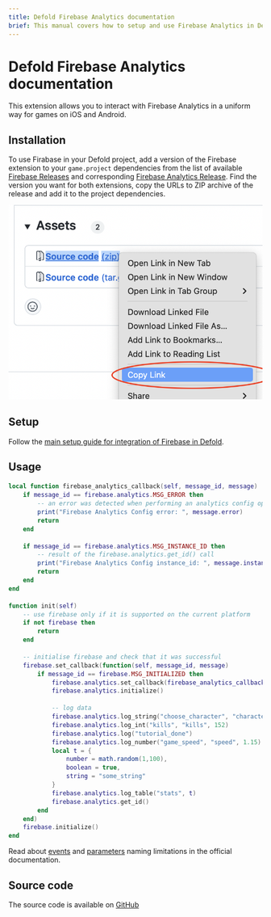 ```yaml
---
title: Defold Firebase Analytics documentation
brief: This manual covers how to setup and use Firebase Analytics in Defold.
---
```


# Defold Firebase Analytics documentation

This extension allows you to interact with Firebase Analytics in a uniform way for games on iOS and Android.


## Installation
To use Firabase in your Defold project, add a version of the Firebase extension to your `game.project` dependencies from the list of available [Firebase Releases](https://github.com/defold/extension-firebase/releases) and corresponding [Firebase Analytics Release](https://github.com/defold/extension-firebase-analytics/releases).
Find the version you want for both extensions, copy the URLs to ZIP archive of the release and add it to the project dependencies.

![](add-dependency.png)


## Setup
Follow the [main setup guide for integration of Firebase in Defold](https://www.defold.com/extension-firebase).


## Usage

```lua
local function firebase_analytics_callback(self, message_id, message)
    if message_id == firebase.analytics.MSG_ERROR then
        -- an error was detected when performing an analytics config operation
        print("Firebase Analytics Config error: ", message.error)
        return
    end

    if message_id == firebase.analytics.MSG_INSTANCE_ID then
        -- result of the firebase.analytics.get_id() call
        print("Firebase Analytics Config instance_id: ", message.instance_id)
        return
    end
end

function init(self)
    -- use firebase only if it is supported on the current platform
    if not firebase then
        return
    end

    -- initialise firebase and check that it was successful
    firebase.set_callback(function(self, message_id, message)
        if message_id == firebase.MSG_INITIALIZED then
            firebase.analytics.set_callback(firebase_analytics_callback)
            firebase.analytics.initialize()

            -- log data
            firebase.analytics.log_string("choose_character", "character", "storm trooper")
            firebase.analytics.log_int("kills", "kills", 152)
            firebase.analytics.log("tutorial_done")
            firebase.analytics.log_number("game_speed", "speed", 1.15)
            local t = {
                number = math.random(1,100),
                boolean = true,
                string = "some_string"
            }
            firebase.analytics.log_table("stats", t)
            firebase.analytics.get_id()
        end
    end)
    firebase.initialize()
end
```

Read about [events](https://firebase.google.com/docs/reference/android/com/google/firebase/analytics/FirebaseAnalytics.Event) and [parameters](https://firebase.google.com/docs/reference/android/com/google/firebase/analytics/FirebaseAnalytics.Param) naming limitations in the official documentation.

## Source code

The source code is available on [GitHub](https://github.com/defold/extension-firebase-analytics)
